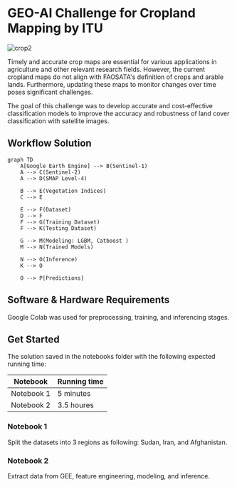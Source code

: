 # GEO-AI Challenge for Cropland Mapping by ITU

![crop2](https://github.com/ITU-GeoAI-Challenge/3rd_place_cropland_mapping/assets/61426508/edc66ac5-5a51-468f-850a-0b33eb75729d)

Timely and accurate crop maps are essential for various applications in agriculture and other relevant research fields. However, the current cropland maps do not align with FAOSATA's definition of crops and arable lands. Furthermore, updating these maps to monitor changes over time poses significant challenges.

The goal of this challenge was to develop accurate and cost-effective classification models to improve the accuracy and robustness of land cover classification with satellite images.

## Workflow Solution

```mermaid
graph TD
    A[Google Earth Engine] --> B(Sentinel-1)
    A --> C(Sentinel-2)
    A --> D(SMAP Level-4)

    B --> E(Vegetation Indices)
    C --> E
    
    E --> F(Dataset)
    D --> F
    F --> G(Training Dataset)
    F --> K(Testing Dataset)

    G --> M(Modeling: LGBM, Catboost )
    M --> N(Trained Models)

    N --> O(Inference)
    K --> O

    O --> P[Predictions]

```

## Software & Hardware Requirements
Google Colab was used for preprocessing, training, and inferencing stages. 

## Get Started
The solution saved in the notebooks folder with the following expected running time: 

|Notebook|Running time|
|-----------|--------|
|Notebook 1 | 5 minutes|
|Notebook 2 | 3.5 houres|

### Notebook 1
Split the datasets into 3 regions as following: Sudan, Iran, and Afghanistan.

### Notebook 2
Extract data from GEE, feature engineering, modeling, and inference.

